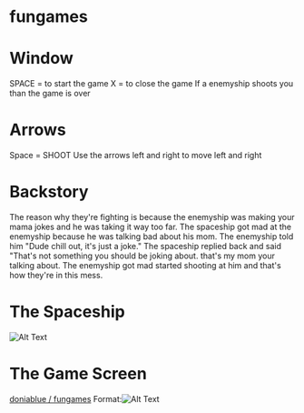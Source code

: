# fungames
# Window 
SPACE = to start the game
X = to close the game
If a enemyship shoots you than the game is over

# Arrows
Space = SHOOT
Use the arrows left and right to move left and right


# Backstory 
The reason why they're fighting is because the enemyship was making your mama jokes and he was taking it way too far.
The spaceship got mad at the enemyship because he was talking bad about his mom. The enemyship told him "Dude chill out, it's
just a joke." The spaceship replied back and said "That's not something you should be joking about. that's my mom your talking
about. The enemyship got mad started shooting at him and that's how they're in this mess.  

# The Spaceship
![Alt Text](https://raw.githubusercontent.com/doniablue/fungames/master/assets/images/spaceship.red.png)

#  The Game Screen
[doniablue / fungames](/images/space.png)
Format:![Alt Text](https://github.com/doniablue/fungames/blob/master/Screenshot%20(5).png)

